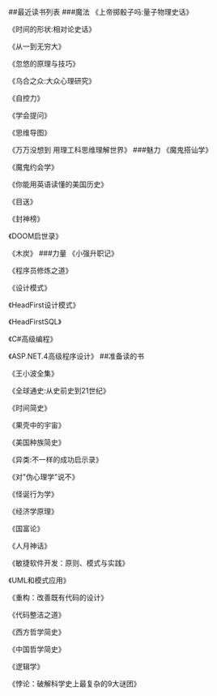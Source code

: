 ##最近读书列表
###魔法
《上帝掷骰子吗:量子物理史话》

《时间的形状:相对论史话》

《从一到无穷大》

《忽悠的原理与技巧》

《乌合之众:大众心理研究》

《自控力》

《学会提问》

《思维导图》

《万万没想到 用理工科思维理解世界》
###魅力
《魔鬼搭讪学》

《魔鬼约会学》

《你能用英语读懂的美国历史》

《目送》

《封神榜》

《DOOM启世录》

《木炭》
###力量
《小强升职记》

《程序员修炼之道》

《设计模式》

《HeadFirst设计模式》

《HeadFirstSQL》

《C#高级编程》

《ASP.NET.4高级程序设计》
##准备读的书

《王小波全集》

《全球通史:从史前史到21世纪》

《时间简史》

《果壳中的宇宙》

《美国种族简史》

《异类:不一样的成功启示录》

《对"伪心理学"说不》

《怪诞行为学》

《经济学原理》

《国富论》

《人月神话》

《敏捷软件开发：原则、模式与实践》

《UML和模式应用》

《重构：改善既有代码的设计》

《代码整洁之道》

《西方哲学简史》

《中国哲学简史》

《逻辑学》

《悖论：破解科学史上最复杂的9大谜团》